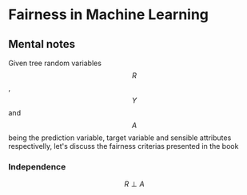# Fairness in Machine Learning

 
## Mental notes

Given tree random variables $$R$$, $$Y$$ and $$A$$ being the prediction variable, target variable and sensible attributes respectivelly, let's discuss the fairness criterias presented in the book

### Independence

$$R \perp A$$
